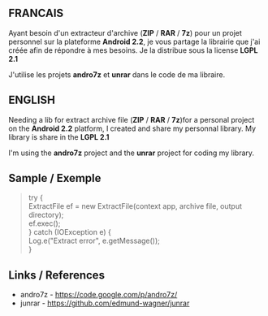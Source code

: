 <h2>FRANCAIS</h2>

<p>Ayant besoin d'un extracteur d'archive (<b>ZIP</b> / <b>RAR</b> / <b>7z</b>) pour un projet personnel sur la plateforme <b>Android 2.2</b>, je vous partage la librairie que j'ai créée afin de répondre à mes besoins. Je la distribue sous la license <b>LGPL 2.1</b></p>

<p>J'utilise les projets <b>andro7z</b> et <b>unrar</b> dans le code de ma libraire.</p>

<h2>ENGLISH</h2>

<p>Needing a lib for extract archive file  (<b>ZIP</b> / <b>RAR</b> / <b>7z</b>)for a personal project on the <b>Android 2.2</b> platform, I created and share my personnal library. My library is share in the <b>LGPL 2.1</b></p>

<p>I'm using the <b>andro7z</b> project and the <b>unrar</b> project for coding my library.</p>

<h2>Sample / Exemple</h2>

<blockquote>
try {
<br>ExtractFile ef = new ExtractFile(context app, archive file, output directory);
<br>ef.exec();
<br>}  catch (IOException e) {
<br>Log.e("Extract error", e.getMessage());
<br>}
</blockquote>

<h2>Links / References</h2>
<ul>
<li>andro7z  - <a href="https://code.google.com/p/andro7z/">https://code.google.com/p/andro7z/</a>
</li>
<li>junrar - <a href="https://github.com/edmund-wagner/junrar">https://github.com/edmund-wagner/junrar</a>
</li>
</ul>
